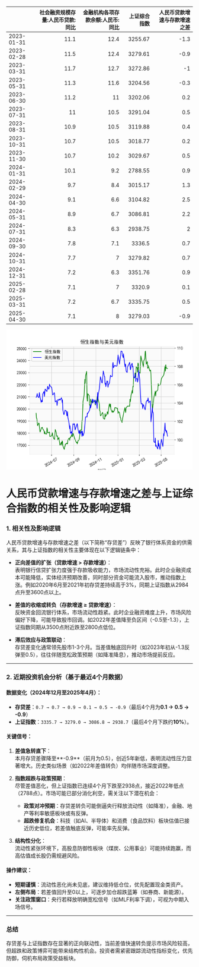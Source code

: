 |            |   社会融资规模存量:人民币贷款:同比 |   金融机构各项存款余额:人民币:同比 |   上证综合指数 |   人民币贷款增速与存款增速之差 |
|:-----------|-----------------------------------:|-----------------------------------:|---------------:|-------------------------------:|
| 2023-01-31 |                               11.1 |                               12.4 |        3255.67 |                           -1.3 |
| 2023-02-28 |                               11.5 |                               12.4 |        3279.61 |                           -0.9 |
| 2023-03-31 |                               11.7 |                               12.7 |        3272.86 |                           -1   |
| 2023-05-31 |                               11.3 |                               11.6 |        3204.56 |                           -0.3 |
| 2023-06-30 |                               11.2 |                               11   |        3202.06 |                            0.2 |
| 2023-07-31 |                               11   |                               10.5 |        3291.04 |                            0.5 |
| 2023-08-31 |                               10.9 |                               10.5 |        3119.88 |                            0.4 |
| 2023-10-31 |                               10.7 |                               10.5 |        3018.77 |                            0.2 |
| 2023-11-30 |                               10.7 |                               10.2 |        3029.67 |                            0.5 |
| 2024-01-31 |                               10.1 |                                9.2 |        2788.55 |                            0.9 |
| 2024-02-29 |                                9.7 |                                8.4 |        3015.17 |                            1.3 |
| 2024-04-30 |                                9.1 |                                6.6 |        3104.82 |                            2.5 |
| 2024-05-31 |                                8.9 |                                6.7 |        3086.81 |                            2.2 |
| 2024-07-31 |                                8.3 |                                6.3 |        2938.75 |                            2   |
| 2024-09-30 |                                7.8 |                                7.1 |        3336.5  |                            0.7 |
| 2024-10-31 |                                7.7 |                                7   |        3279.82 |                            0.7 |
| 2024-12-31 |                                7.2 |                                6.3 |        3351.76 |                            0.9 |
| 2025-02-28 |                                7.1 |                                7   |        3320.9  |                            0.1 |
| 2025-03-31 |                                7.2 |                                6.7 |        3335.75 |                            0.5 |
| 2025-04-30 |                                7.1 |                                8   |        3279.03 |                           -0.9 |

![图](RSI_USDX.png)



# 人民币贷款增速与存款增速之差与上证综合指数的相关性及影响逻辑

### 1. 相关性及影响逻辑

人民币贷款增速与存款增速之差（以下简称“存贷差”）反映了银行体系资金的供需关系，其与上证指数的相关性主要体现在以下逻辑链条中：

- **正向差值的扩张（贷款增速 > 存款增速）**：  
  表明银行信贷扩张力度强于存款吸收能力，市场流动性充裕。此时企业融资成本可能降低，实体经济预期改善，同时部分资金可能流入股市，推动指数上涨。例如2020年6月至2021年初存贷差持续高于3%，同期上证指数从2984点升至3600点以上。

- **差值的收缩或转负（存款增速 ≥ 贷款增速）**：  
  反映资金回流银行体系，市场流动性趋紧。此时企业融资难度上升，市场风险偏好下降，可能导致股市回调。如2022年差值降至负区间（-0.5至-1.3），上证指数同期从3500点附近跌至2800点低位。

- **滞后效应与政策联动**：  
  存贷差变化通常领先股市1-3个月。当差值触底回升时（如2023年初从-1.3反弹至0.5），往往伴随宽松政策预期（如降准降息），推动市场提前反应。

---

### 2. 近期投资机会分析（基于最近4个月数据）

#### **数据变化（2024年12月至2025年4月）**：
- **存贷差**：`0.7 → 0.7 → 0.9 → 0.1 → 0.5 → -0.9`（最后4个月为**0.1 → 0.5 → -0.9**）  
- **上证指数**：`3335.7 → 3279.0 → 3086.8 → 2938.7`（最后4个月下跌约**10%**）。

#### **关键信号**：
1. **差值急转直下**：  
   本月存贷差骤降至**-0.9**（前月为0.5），创近5年新低，表明流动性压力显著增大。历史类似场景（如2022年差值转负）均伴随市场深度调整。

2. **指数超跌与政策预期**：  
   尽管差值恶化，但上证指数已连续4个月下跌至2938点，接近2022年低点（2788点）。市场可能已部分消化利空，需关注以下潜在机会：  
   - **政策对冲预期**：存贷差转负可能倒逼央行释放流动性（如降准），金融、地产等利率敏感板块或有反弹。  
   - **超跌修复机会**：科技（如AI、半导体）和消费（食品饮料）板块估值已接近历史低位，若差值触底反弹，可能率先反弹。

3. **结构性分化**：  
   流动性紧张环境下，高股息防御性板块（煤炭、公用事业）可能持续跑赢，而高估值成长股仍需规避风险。

#### **操作建议**：
- **短期谨慎**：流动性恶化尚未见底，建议维持低仓位，优先配置现金类资产。  
- **左侧布局**：若差值回升至0以上，可逐步加仓超跌蓝筹（如券商、新能源）。  
- **关注政策窗口**：央行若释放明确宽松信号（如MLF利率下调），可视为中期入场信号。  

---

### 总结
存贷差与上证指数存在显著的正向联动性，当前差值快速转负提示市场风险较高，但超跌和政策博弈可能带来结构性机会。投资者需紧密跟踪流动性指标变化，优先防御，伺机布局政策受益板块。